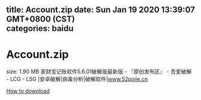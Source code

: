 
title: Account.zip
date: Sun Jan 19 2020 13:39:07 GMT+0800 (CST)    
categories: baidu
---

# Account.zip
size: 1.90 MB
 家财宝记账软件5.6.01破解版最新版 - 『原创发布区』 - 吾爱破解 - LCG - LSG |安卓破解|病毒分析|破解软件|www.52pojie.cn
 

[How to download](https://bpcam.bemobtrk.com/go/2ceec3aa-1ca2-46d6-b9ff-aaa5c184517c?jno=3922)